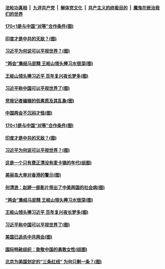 ####  [法轮功真相](../../../../basic/blob/master/README.md?t=03121701) &nbsp;|&nbsp; [九评共产党](../../../../9ping.md/blob/master/README.md?t=03121701) &nbsp;|&nbsp; [解体党文化](../../../../jtdwh.md/blob/master/README.md?t=03121701)  &nbsp;|&nbsp; [共产主义的终极目的](../../../../gczydzjmd.md/blob/master/README.md?t=03121701) &nbsp;|&nbsp; [魔鬼在统治我们的世界](../../../../mgztzwmdsj.md/blob/master/README.md?t=03121701) 

#### [170&lt;1是与中国“对等”合作条件(图)](../pages/p4/965263.md?t=03121701) 

#### [印度才是中共的天敌？(图)](../pages/p4/965267.md?t=03121701) 

#### [习近平为何说可以平视世界？(图)](../pages/p4/965269.md?t=03121701) 

#### [“两会”集结马屁精 王岐山领头捧习水很深(图)](../pages/p4/965181.md?t=03121701) 

#### [王岐山领头捧习近平 百年复兴夜长梦多(图)](../pages/p4/965179.md?t=03121701) 

#### [习近平称中国可以平视世界了(图)](../pages/p4/965040.md?t=03121701) 

#### [党报记者编辑的低素质及其乱象(图)](../pages/p4/965316.md?t=03121701) 


#### [中国两会不沉闷才怪(图)](../pages/p4/965285.md?t=03121701) 

#### [170&lt;1是与中国“对等”合作条件(图)](../pages/p4/965263.md?t=03121701) 

#### [印度才是中共的天敌？(图)](../pages/p4/965267.md?t=03121701) 

#### [习近平为何说可以平视世界？(图)](../pages/p4/965269.md?t=03121701) 

#### [这是一个只有费正清没有麦卡锡的年代(组图)](../pages/p4/965272.md?t=03121701) 




#### [美丽岛大审对香港的警示(图)](../pages/p4/965190.md?t=03121701) 

#### [何清涟：赵婷一部影片带出了中美两国的社会病(图)](../pages/p4/965186.md?t=03121701) 

#### [“两会”集结马屁精 王岐山领头捧习水很深(图)](../pages/p4/965181.md?t=03121701) 

#### [王岐山领头捧习近平 百年复兴夜长梦多(图)](../pages/p4/965179.md?t=03121701) 


#### [习近平称中国可以平视世界了(图)](../pages/p4/965040.md?t=03121701) 


#### [美国已追杀中共两会(图)](../pages/p4/965048.md?t=03121701) 

#### [国际特赦组织：致敬中国的勇敢女性(组图)](../pages/p4/965047.md?t=03121701) 

#### [北京为美国划定的“三条红线” 为何只剩一条？(图)](../pages/p4/965051.md?t=03121701) 

